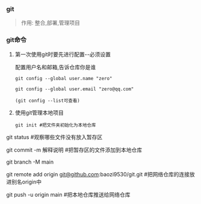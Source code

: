 ### git

> 作用: 整合,部署,管理项目

### git命令

1. 第一次使用git时要先进行配置--必须设置

   配置用户名和邮箱,告诉仓库你是谁

   ```
   git config --global user.name "zero"
   
   git config --global user.email "zero@qq.com"
   
   (git config --list可查看)
   ```

   

2. 使用git管理本地项目

   ```
   git init #把文件夹初始化为本地仓库
   
git status #观察哪些文件没有放入暂存区
   
git commit -m 解释说明 #把暂存区的文件添加到本地仓库
   
   git branch -M main
   
   git remote add origin git@github.com:baozi9530/git.git #把网络仓库的连接放进别名origin中
   
   git push -u origin main #把本地仓库推送给网络仓库
   ```
   
   
   
   
   
   
   
   

